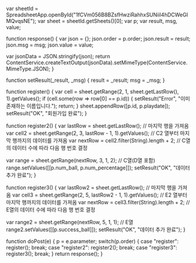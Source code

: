 var sheetId = SpreadsheetApp.openById("1fCVm056B8BZsfHwziRahhxSUNiiI4hDCWeGIMQvqsNE");
var sheet = sheetId.getSheets()[0];
var p;
var result, msg, value;

function response() {
  var json = {};
  json.order = p.order;
  json.result = result;
  json.msg = msg;
  json.value = value;

  var jsonData = JSON.stringify(json);
  return ContentService.createTextOutput(jsonData).setMimeType(ContentService.MimeType.JSON);
}

function setResult(_result, _msg) {
  result = _result;
  msg = _msg;
}

function register() {
  var cell = sheet.getRange(2, 1, sheet.getLastRow(), 1).getValues();
  if (cell.some(row => row[0] == p.id)) {
    setResult("Error", "이미 존재하는 이름입니다.");
    return;
  }
  sheet.appendRow([p.id, p.playdate]);
  setResult("OK", "회원가입 완료");
}

function register2() {
  var lastRow = sheet.getLastRow(); // 마지막 행을 가져옴
  var cell2 = sheet.getRange(2, 3, lastRow - 1, 1).getValues(); // C2 열부터 마지막 행까지의 데이터를 가져옴
  var nextRow = cell2.filter(String).length + 2; // C열의 데이터 수에 따라 다음 행 번호 결정

  var range = sheet.getRange(nextRow, 3, 1, 2); // C열(D열 포함)
  range.setValues([[p.num_ball, p.num_percentage]]);
  setResult("OK", "데이터 추가 완료");
}

function register3() {
  var lastRow2 = sheet.getLastRow(); // 마지막 행을 가져옴
  var cell3 = sheet.getRange(2, 5, lastRow2 - 1, 1).getValues(); // E2 열부터 마지막 행까지의 데이터를 가져옴
  var nextRow = cell3.filter(String).length + 2; // E열의 데이터 수에 따라 다음 행 번호 결정

  var range2 = sheet.getRange(nextRow, 5, 1, 1); // E열
  range2.setValues([[p.success_ball]]);
  setResult("OK", "데이터 추가 완료");
}

function doPost(e) {
  p = e.parameter;
  switch(p.order) {
    case "register":
      register();
      break;
    case "register2":
      register2();
      break;
    case "register3":
      register3();
      break;
  }
  return response();
}

